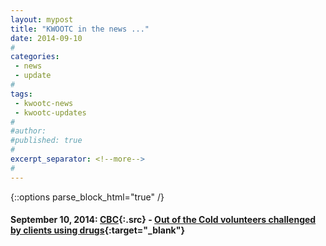 ```yaml
---
layout: mypost
title: "KWOOTC in the news ..."
date: 2014-09-10
#
categories:
 - news
 - update
#
tags:
 - kwootc-news
 - kwootc-updates
#
#author:
#published: true
#
excerpt_separator: <!--more-->
#
---
```

{::options parse_block_html="true" /}
<div class="news-article-review">


#### September 10, 2014: [CBC](//www.cbc.ca " "){:.src} - [Out of the Cold volunteers challenged by clients using drugs](http://www.cbc.ca/news/canada/kitchener-waterloo/out-of-the-cold-volunteers-challenged-by-clients-using-drugs-1.2761900 " "){:target="_blank"}

<!--more-->
